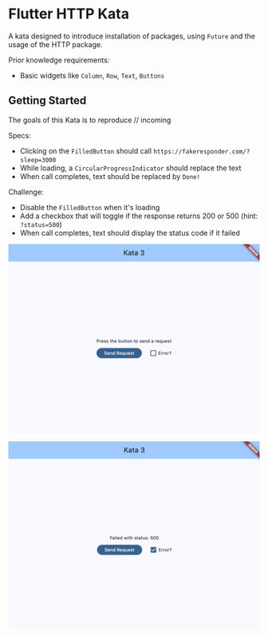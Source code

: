 # Flutter HTTP Kata

A kata designed to introduce installation of packages, using `Future` and the usage of the HTTP package.

Prior knowledge requirements:
- Basic widgets like `Column`, `Row`, `Text`, `Buttons`

## Getting Started

The goals of this Kata is to reproduce // incoming

Specs:
- Clicking on the `FilledButton` should call `https://fakeresponder.com/?sleep=3000`
- While loading, a `CircularProgressIndicator` should replace the text
- When call completes, text should be replaced by `Done!`

Challenge:
- Disable the `FilledButton` when it's loading
- Add a checkbox that will toggle if the response returns 200 or 500 (hint: `?status=500`)
- When call completes, text should display the status code if it failed

![Error checkbox](assets/error-checkbox.png?raw=true)

![Error message](assets/error-message.png?raw=true)
